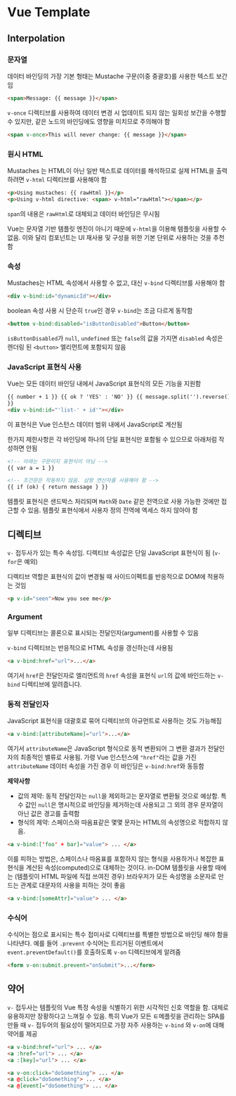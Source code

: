 # Vue Template

## Interpolation

### 문자열

데이터 바인딩의 가장 기본 형태는 Mustache 구문(이중 중괄호)를 사용한 텍스트 보간임

```html
<span>Message: {{ message }}</span>
```

`v-once` 디렉티브를 사용하여 데이터 변경 시 업데이트 되지 않는 일회성 보간을 수행할 수 있지만, 같은 노드의 바인딩에도 영향을 미치므로 주의해야 함

```html
<span v-once>This will never change: {{ message }}</span>
```

### 원시 HTML

Mustaches 는 HTML이 아닌 일반 텍스트로 데이터를 해석하므로 실제 HTML을 출력하려면 `v-html` 디렉티브를 사용해야 함

```html
<p>Using mustaches: {{ rawHtml }}</p>
<p>Using v-html directive: <span> v-html="rawHtml"></span></p>
```

`span`의 내용은 `rawHtml`로 대체되고 데이터 바인딩은 무시됨

Vue는 문자열 기반 템플릿 엔진이 아니기 때문에 `v-html`을 이용해 템플릿을 사용할 수 없음. 이와 달리 컴포넌트는 UI 재사용 및 구성을 위한 기본 단위로 사용하는 것을 추천함

### 속성

Mustaches는 HTML 속성에서 사용할 수 없고, 대신 `v-bind` 디렉티브를 사용해야 함

```html
<div v-bind:id="dynamicId"></div>
```

boolean 속성 사용 시 단순히 `true`인 경우 `v-bind`는 조금 다르게 동작함

```html
<button v-bind:disabled="isButtonDisabled">Button</button>
```

`isButtonDisabled`가 `null`, `undefined` 또는 `false`의 값을 가지면 `disabled` 속성은 렌더링 된 `<button>` 엘리먼트에 포함되지 않음

### JavaScript 표현식 사용

Vue는 모든 데이터 바인딩 내에서 JavaScript 표현식의 모든 기능을 지원함

```html
{{ number + 1 }} {{ ok ? 'YES' : 'NO' }} {{ message.split('').reverse().join('')
}}
<div v-bind:id="'list-' + id'"></div>
```

이 표현식은 Vue 인스턴스 데이터 범위 내에서 JavaScript로 계산됨

한가지 제한사항은 각 바인딩에 하나의 단일 표현식만 포함될 수 있으므로 아래처럼 작성하면 안됨

```html
<!-- 아래는 구문이지 표현식이 아님 -->
{{ var a = 1 }}

<!-- 조건문은 작동하지 않음. 삼항 연산자를 사용해야 함 -->
{{ if (ok) { return message } }}
```

템플릿 표현식은 샌드박스 처리되며 `Math`와 `Date` 같은 전역으로 사용 가능한 것에만 접근할 수 있음. 템플릿 표현식에서 사용자 정의 전역에 엑세스 하지 않아야 함

## 디렉티브

`v-` 접두사가 있는 특수 속성임. 디렉티브 속성값은 단일 JavaScript 표현식이 됨 (`v-for`은 예외)

디렉티브 역할은 표현식의 값이 변경될 때 사이드이펙트를 반응적으로 DOM에 적용하는 것임

```html
<p v-id="seen">Now you see me</p>
```

### Argument

일부 디렉티브는 콜론으로 표시되는 전달인자(argument)를 사용할 수 있음

`v-bind` 디렉티브는 반응적으로 HTML 속성을 갱신하는데 사용됨

```html
<a v-bind:href="url">...</a>
```

여기서 `href`은 전달인자로 엘리먼트의 `href` 속성을 표현식 `url`의 값에 바인드하는 `v-bind` 디렉티브에 알려줍니다.

### 동적 전달인자

JavaScript 표현식을 대괄호로 묶어 디렉티브의 아규먼트로 사용하는 것도 가능해짐

```html
<a v-bind:[attributeName]="url">...</a>
```

여기서 `attributeName`은 JavaScript 형식으로 동적 변환되어 그 변환 결과가 전달인자의 최종적인 밸류로 사용됨. 가령 Vue 인스턴스에 `"href"`라는 값을 가진 `attributeName` 데이터 속성을 가진 경우 이 바인딩은 `v-bind:href`와 동등함

**제약사항**

- 값의 제약: 동적 전달인자는 `null`을 제외하고는 문자열로 변환될 것으로 예상함. 특수 값인 `null`은 명시적으로 바인딩을 제거하는데 사용되고 그 외의 경우 문자열이 아닌 값은 경고를 출력함
- 형식의 제약: 스페이스와 따옴표같은 몇몇 문자는 HTML의 속성명으로 적합하지 않음.

```html
<a v-bind:['foo' + bar]="value"> ... </a>
```

이를 피하는 방법은, 스페이스나 따옴표를 포함하지 않는 형식을 사용하거나 복잡한 표현식을 계산된 속성(computed)으로 대체하는 것이다. in-DOM 템플릿을 사용할 때에는 (템플릿이 HTML 파일에 직접 쓰여진 경우) 브라우저가 모든 속성명을 소문자로 만드는 관계로 대문자의 사용을 피하는 것이 좋음

```html
<a v-bind:[someAttr]="value"> ... </a>
```

### 수식어

수식어는 점으로 표시되는 특수 접미사로 디렉티브를 특별한 방법으로 바인딩 해야 함을 나타낸다. 예를 들어 `.prevent` 수식어는 트리거된 이벤트에서 `event.preventDefault()`를 호출하도록 `v-on` 디렉티브에게 알려줌

```html
<form v-on:submit.prevent="onSubmit">...</form>
```

## 약어

`v-` 접두사는 템플릿의 Vue 특정 속성을 식별하기 위한 시각적인 신호 역할을 함. 대체로 유용하지만 장황하다고 느껴질 수 있음. 특히 Vue가 모든 ㅌ메플릿을 관리하는 SPA를 만들 때 `v-` 접두어의 필요성이 떨어지므로 가장 자주 사용하는 `v-bind` 와 `v-on`에 대해 약어를 제공

```html
<a v-bind:href="url"> ... </a>
<a :href="url"> ... </a>
<a :[key]="url"> ... </a>

<a v-on:click="doSomething"> ... </a>
<a @click="doSomething"> ... </a>
<a @[event]="doSomething"> ... </a>
```
